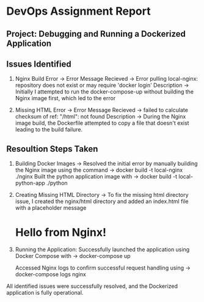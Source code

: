 # DevOps Assignment Report

## Project: Debugging and Running a Dockerized Application

## Issues Identified

1. Nginx Build Error ->
   Error Message Recieved -> Error pulling local-nginx: repository does not exist or may require 'docker login'
   Description -> Initially I attempted to run the docker-compose-up without building the Nginx image first, which led to the error

2. Missing HTML Error ->
   Error Message Recieved -> failed to calculate checksum of ref: "/html": not found
   Description -> During the Nginx image build, the Dockerfile attempted to copy a file that doesn't exist leading to the build failure.

## Resoultion Steps Taken

1. Building Docker Images ->
   Resolved the initial error by manually building the Nginx image using the command ->
   docker build -t local-nginx ./nginx
   Built the python application image with -> docker build -t local-python-app ./python

2. Creating Missing HTML Directory ->
   To fix the missing html directory issue, I created the nginx/html directory and added an index.html file with a placeholder message <h1>Hello from Nginx!</h1>

3. Running the Application:
   Successfully launched the application using Docker Compose with ->
   docker-compose up

   Accessed Nginx logs to confirm successful request handling using ->
   docker-compose logs nginx

All identified issues were successfully resolved, and the Dockerized application is fully operational.
